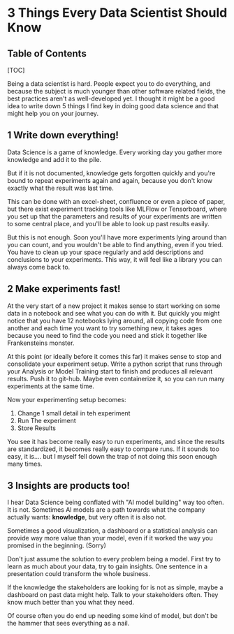 3 Things Every Data Scientist Should Know
=======================================

Table of Contents
-----------------
[TOC]

Being a data scientist is hard. People expect you to do everything, and because the subject 
is much younger than other software related fields, the best practices aren't as well-developed yet. 
I thought it might be a good idea to write down 5 things I find key in doing good data science 
and that might help you on your journey.

1 Write down everything!
------------------------
Data Science is a game of knowledge. Every working day you gather more knowledge and add it to the pile. 

But if it is not documented, knowledge gets forgotten quickly and you're bound to repeat experiments again and again, 
because you don't know exactly what the result was last time. 

This can be done with an excel-sheet, confluence or even a piece of paper, but there exist experiment tracking tools 
like MLFlow or Tensorboard, where you set up that the parameters and results of your experiments are written 
to some central place, and you'll be able to look up past results easily. 

But this is not enough. Soon you'll have more experiments lying around than you can count, and you 
wouldn't be able to find anything, even if you tried. You have to clean up your space regularly and 
add descriptions and conclusions to your experiments. This way, it will feel like a library you can 
always come back to. 

2 Make experiments fast!
-------------------------
At the very start of a new project it makes sense to start working on some data in a 
notebook and see what you can do with it. But quickly you might notice that you have 12 notebooks lying around, 
all copying code from one another and each time you want to try something new, it takes ages because you need to 
find the code you need and stick it together like Frankensteins monster. 

At this point (or ideally before it comes this far) it makes sense to stop and consolidate your experiment setup. 
Write a python script that runs through your Analysis or Model Training start to finish and produces all relevant 
results. Push it to git-hub. Maybe even containerize it, so you can run many experiments at the same time.

Now your experimenting setup becomes:

1. Change 1 small detail in teh experiment
2. Run The experiment
3. Store Results

You see it has become really easy to run experiments, and since the results are standardized, it becomes really easy 
to compare runs. If it sounds too easy, it is.... but I myself fell down the trap of not doing this soon enough 
many times. 

3 Insights are products too!
-------------------------
I hear Data Science being conflated with "AI model building" way too often. It is not. Sometimes AI models are
a path towards what the company actually wants: **knowledge**, but very often it is also not.  

Sometimes a good visualization, a dashboard or a statistical analysis can provide way more value than 
your model, even if it worked the way you promised in the beginning. (Sorry)

Don't just assume the solution to every problem being a model. First try to learn as much about your 
data, try to gain insights. One sentence in a presentation could transform the whole business. 

If the knowledge the stakeholders are looking for is not as simple, maybe a dashboard on past data 
might help. Talk to your stakeholders often. They know much better than you what they need. 

Of course often you do end up needing some kind of model, but don't be the hammer that sees everything as a nail.




